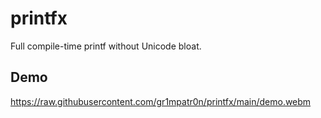 # printfx
Full compile-time printf without Unicode bloat.

## Demo

https://raw.githubusercontent.com/gr1mpatr0n/printfx/main/demo.webm